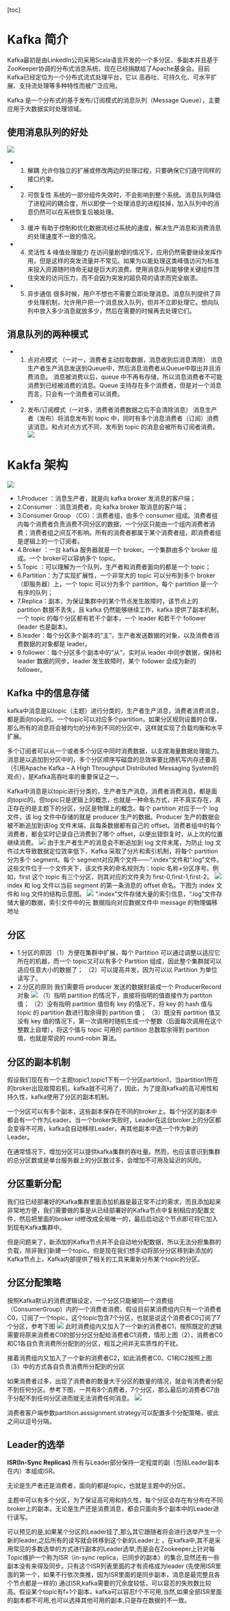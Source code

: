 [toc]
# Kafka 简介
Kafka最初是由LinkedIn公司采用Scala语言开发的一个多分区、多副本并且基于ZooKeeper协调的分布式消息系统，现在已经捐献给了Apache基金会。目前Kafka已经定位为一个分布式流式处理平台，它以 高吞吐、可持久化、可水平扩展、支持流处理等多种特性而被广泛应用。

Kafka 是一个分布式的基于发布/订阅模式的消息队列（Message Queue），主要应用于大数据实时处理领域。

## 使用消息队列的好处
![](https://img2018.cnblogs.com/blog/1550092/201912/1550092-20191207195108350-306987034.png)
- 1. 解耦
允许你独立的扩展或修改两边的处理过程，只要确保它们遵守同样的接口约束。
- 2. 可恢复性
系统的一部分组件失效时，不会影响到整个系统。消息队列降低了进程间的耦合度，所以即使一个处理消息的进程挂掉，加入队列中的消息仍然可以在系统恢复后被处理。 
- 3. 缓冲 
有助于控制和优化数据流经过系统的速度，解决生产消息和消费消息的处理速度不一致的情况。 
- 4. 灵活性 & 峰值处理能力 
在访问量剧增的情况下，应用仍然需要继续发挥作用，但是这样的突发流量并不常见。如果为以能处理这类峰值访问为标准来投入资源随时待命无疑是巨大的浪费。使用消息队列能够使关键组件顶住突发的访问压力，而不会因为突发的超负荷的请求而完全崩溃。
- 5. 异步通信 
很多时候，用户不想也不需要立即处理消息。消息队列提供了异步处理机制，允许用户把一个消息放入队列，但并不立即处理它。想向队列中放入多少消息就放多少，然后在需要的时候再去处理它们。 
## 消息队列的两种模式 
- 1. 点对点模式 （一对一，消费者主动拉取数据，消息收到后消息清除） 
消息生产者生产消息发送到Queue中，然后消息消费者从Queue中取出并且消费消息。 消息被消费以后，queue 中不再有存储，所以消息消费者不可能消费到已经被消费的消息。Queue 支持存在多个消费者，但是对一个消息而言，只会有一个消费者可以消费。
- 2. 发布/订阅模式（一对多，消费者消费数据之后不会清除消息） 
消息生产者（发布）将消息发布到 topic 中，同时有多个消息消费者（订阅）消费该消息。和点对点方式不同，发布到 topic 的消息会被所有订阅者消费。 
![](https://img2018.cnblogs.com/blog/1550092/201912/1550092-20191207200601305-627285371.png)

# Kakfa 架构
![](https://img2018.cnblogs.com/blog/1550092/201912/1550092-20191207200634162-1610685713.png)
- 1.Producer ：消息生产者，就是向 kafka broker 发消息的客户端； 
- 2.Consumer ：消息消费者，向 kafka broker 取消息的客户端； 
- 3.Consumer Group （CG）：消费者组，由多个 consumer 组成。消费者组内每个消费者负责消费不同分区的数据，一个分区只能由一个组内消费者消费；消费者组之间互不影响。所有的消费者都属于某个消费者组，即消费者组是逻辑上的一个订阅者。 
- 4.Broker ：一台 kafka 服务器就是一个 broker。一个集群由多个 broker 组成。一个 broker可以容纳多个 topic。 
- 5.Topic ：可以理解为一个队列，生产者和消费者面向的都是一个 topic； 
- 6.Partition：为了实现扩展性，一个非常大的 topic 可以分布到多个 broker（即服务器）上，一个 topic 可以分为多个 partition，每个 partition 是一个有序的队列； 
- 7.Replica：副本，为保证集群中的某个节点发生故障时，该节点上的 partition 数据不丢失，且 kafka 仍然能够继续工作，kafka 提供了副本机制，一个 topic 的每个分区都有若干个副本，一个 leader 和若干个 follower (leader 也是副本)。
- 8.leader：每个分区多个副本的“主”，生产者发送数据的对象，以及消费者消费数据的对象都是 leader。  
- 9.follower：每个分区多个副本中的“从”，实时从 leader 中同步数据，保持和 leader 数据的同步。leader 发生故障时，某个 follower 会成为新的 follower。 
## Kafka 中的信息存储
kafka中消息是以topic（主题）进行分类的，生产者生产消息，消费者消费消息，都是面向topic的。一个topic可以对应多个partition，如果分区规则设置的合理，那么所有的消息将会被均匀的分布到不同的分区中，这样就实现了负载均衡和水平扩展。 

多个订阅者可以从一个或者多个分区中同时消费数据，以支撑海量数据处理能力。 消息是以追加到分区中的，多个分区顺序写磁盘的总效率要比随机写内存还要高（引用Apache Kafka – A High Throughput Distributed Messaging System的观点），是Kafka高吞吐率的重要保证之一。

 Kafka中消息是以topic进行分类的，生产者生产消息，消费者消费消息，都是面向topic的。但topic只是逻辑上的概念，也就是一种命名方式，并不真实存在，真正存在的是主题下的分区，分区是物理上的概念。每个 partition 对应于一个 log 文件，该 log 文件中存储的就是 producer 生产的数据。Producer 生产的数据会被不断追加到该log 文件末端，且每条数据都有自己的 offset。消费者组中的每个消费者，都会实时记录自己消费到了哪个 offset，以便出错恢复时，从上次的位置继续消费。 
![](https://img2018.cnblogs.com/blog/1550092/201912/1550092-20191207201348031-1519442333.png)
    由于生产者生产的消息会不断追加到 log 文件末尾，为防止 log 文件过大导致数据定位效率低下，Kafka 采取了分片和索引机制，将每个 partition 分为多个 segment。每个 segment对应两个文件——“.index”文件和“.log”文件。这些文件位于一个文件夹下，该文件夹的命名规则为：topic 名称+分区序号。例如，first 这个 topic 有三个分区，则其对应的文件夹为 first-0,first-1,first-2。 
   ![](https://img2018.cnblogs.com/blog/1550092/201912/1550092-20191207201511413-210440027.png)
    index 和 log 文件以当前 segment 的第一条消息的 offset 命名。下图为 index 文件和 log 文件的结构示意图。
![](https://img2018.cnblogs.com/blog/1550092/201912/1550092-20191207201542224-835388866.png)
“.index”文件存储大量的索引信息，“.log”文件存储大量的数据，索引文件中的元 数据指向对应数据文件中 message 的物理偏移地址

## 分区

- 1.分区的原因
（1）方便在集群中扩展，每个 Partition 可以通过调整以适应它所在的机器，而一个 topic又可以有多个 Partition 组成，因此整个集群就可以适应任意大小的数据了； 
（2）可以提高并发，因为可以以 Partition 为单位读写了。
- 2.分区的原则
我们需要将 producer 发送的数据封装成一个 ProducerRecord 对象 
![](https://img2018.cnblogs.com/blog/1550092/201912/1550092-20191207201928672-805708393.png)
（1）指明 partition 的情况下，直接将指明的值直接作为 partiton 值； 
（2）没有指明 partition 值但有 key 的情况下，将 key 的 hash 值与 topic 的 partition 
数进行取余得到 partition 值； 
（3）既没有 partition 值又没有 key 值的情况下，第一次调用时随机生成一个整数（后面每次调用在这个整数上自增），将这个值与 topic 可用的 partition 总数取余得到 partition 值，也就是常说的 round-robin 算法。 
## 分区的副本机制
假设我们现在有一个主题topic1,topic1下有一个分区partition1，当partition1所在的broker出现故障宕机，kafka就不可用了，因此，为了提高kafka的高可用性和持久性，kafka使用了分区的副本机制。

一个分区可以有多个副本，这些副本保存在不同的broker上。每个分区的副本中都会有一个作为Leader。当一个broker失败时，Leader在这台broker上的分区都会变得不可用，kafka会自动移除Leader，再其他副本中选一个作为新的Leader。 

在通常情况下，增加分区可以提供kafka集群的吞吐量。然而，也应该意识到集群的总分区数或是单台服务器上的分区数过多，会增加不可用及延迟的风险。 

## 分区重新分配 
我们往已经部署好的Kafka集群里面添加机器是最正常不过的需求，而且添加起来非常地方便，我们需要做的事是从已经部署好的Kafka节点中复制相应的配置文件，然后把里面的broker id修改成全局唯一的，最后启动这个节点即可将它加入到现有Kafka集群中。

但是问题来了，新添加的Kafka节点并不会自动地分配数据，所以无法分担集群的负载，除非我们新建一个topic。但是现在我们想手动将部分分区移到新添加的Kafka节点上，Kafka内部提供了相关的工具来重新分布某个topic的分区。 

## 分区分配策略

按照Kafka默认的消费逻辑设定，一个分区只能被同一个消费组（ConsumerGroup）内的一个消费者消费。假设目前某消费组内只有一个消费者C0，订阅了一个topic，这个topic包含7个分区，也就是说这个消费者C0订阅了7个分区，参考下图 
![](https://img2018.cnblogs.com/blog/1550092/201912/1550092-20191207220356047-2095775739.png)
此时消费组内又加入了一个新的消费者C1，按照既定的逻辑需要将原来消费者C0的部分分区分配给消费者C1消费，情形上图（2），消费者C0和C1各自负责消费所分配到的分区，相互之间并无实质性的干扰。

接着消费组内又加入了一个新的消费者C2，如此消费者C0、C1和C2按照上图（3）中的方式各自负责消费所分配到的分区

如果消费者过多，出现了消费者的数量大于分区的数量的情况，就会有消费者分配不到任何分区。参考下图，一共有8个消费者，7个分区，那么最后的消费者C7由于分配不到任何分区进而就无法消费任何消息。
![](https://img2018.cnblogs.com/blog/1550092/201912/1550092-20191207220409155-113737872.png)

消费者客户端参数partition.asssignment.strategy可以配置多个分配策略，彼此之间以逗号分隔。


## Leader的选举
**ISR(In-Sync Replicas)**
所有与Leader部分保持一定程度的副（包括Leader副本在内）本组成ISR。

无论是生产者还是消费者，面向的都是topic，也就是主题中的分区。

主题中可以有多个分区，为了保证高可用和持久性，每个分区会存在有分布在不同broker上的副本。无论是生产还是消费消息，都会只面向多个副本中的Leader进行读写。

可以预见的是,如果某个分区的Leader挂了,那么其它跟随者将会进行选举产生一个新的leader,之后所有的读写就会转移到这个新的Leader上 ，在kafka中,其不是采用常见的多数选举的方式进行副本的Leader选举,而是会在Zookeeper上针对每Topic维护一个称为ISR（in-sync replica，已同步的副本）的集合,显然还有一些副本没有来得及同步。只有这个ISR列表里面的才有资格成为leader (先使用ISR里面的第一个，如果不行依次类推，因为ISR里面的是同步副本，消息是最完整且各个节点都是一样的) 通过ISR,kafka需要的冗余度较低，可以容忍的失败数比较高。假设某个topic有f+1个副本，kafka可以容忍f个不可用,当然,如果全部ISR里面的副本都不可用,也可以选择其他可用的副本,只是存在数据的不一致。 